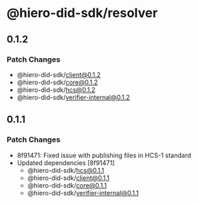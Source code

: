 # @hiero-did-sdk/resolver

## 0.1.2

### Patch Changes

- @hiero-did-sdk/client@0.1.2
- @hiero-did-sdk/core@0.1.2
- @hiero-did-sdk/hcs@0.1.2
- @hiero-did-sdk/verifier-internal@0.1.2

## 0.1.1

### Patch Changes

- 8f91471: Fixed issue with publishing files in HCS-1 standard
- Updated dependencies [8f91471]
  - @hiero-did-sdk/hcs@0.1.1
  - @hiero-did-sdk/client@0.1.1
  - @hiero-did-sdk/core@0.1.1
  - @hiero-did-sdk/verifier-internal@0.1.1
